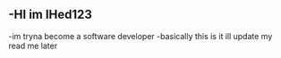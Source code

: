 -HI im IHed123 
-
-im tryna become a software developer
-basically this is it ill update my read me later
